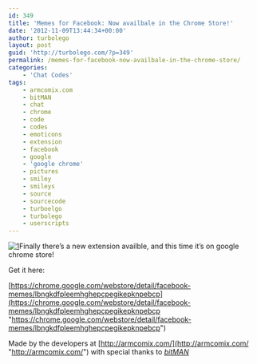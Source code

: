 ```yaml
---
id: 349
title: 'Memes for Facebook: Now availbale in the Chrome Store!'
date: '2012-11-09T13:44:34+00:00'
author: turbolego
layout: post
guid: 'http://turbolego.com/?p=349'
permalink: /memes-for-facebook-now-availbale-in-the-chrome-store/
categories:
    - 'Chat Codes'
tags:
    - armcomix.com
    - bitMAN
    - chat
    - chrome
    - code
    - codes
    - emoticons
    - extension
    - facebook
    - google
    - 'google chrome'
    - pictures
    - smiley
    - smileys
    - source
    - sourcecode
    - turboelgo
    - turbolego
    - userscripts
---
```


[![](https://turbolego.com/wp-content/uploads/2012/11/1.png "1")](https://turbolego.com/wp-content/uploads/2012/11/1.png)Finally there’s a new extension availble, and this time it’s on google chrome store!

Get it here:

[https://chrome.google.com/webstore/detail/facebook-memes/lbngkdfpleemhghepcpegikepknpebcp](https://chrome.google.com/webstore/detail/facebook-memes/lbngkdfpleemhghepcpegikepknpebcp "https://chrome.google.com/webstore/detail/facebook-memes/lbngkdfpleemhghepcpegikepknpebcp")

Made by the developers at [http://armcomix.com/](http://armcomix.com/ "http://armcomix.com/") with special thanks to [*bitMAN*](http://userscripts.org/users/bitMAN "http://userscripts.org/users/bitMAN")